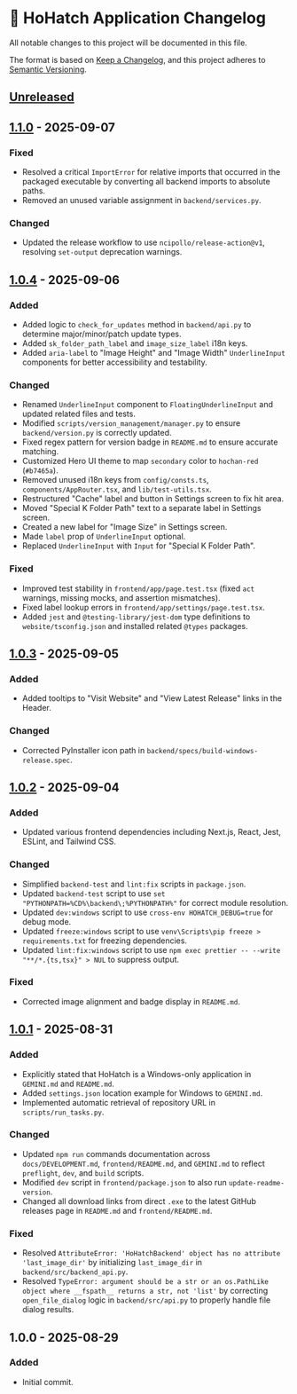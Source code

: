 # 📄 HoHatch Application Changelog

All notable changes to this project will be documented in this file.

The format is based on [Keep a Changelog](https://keepachangelog.com/en/1.0.0/),
and this project adheres to [Semantic Versioning](https://semver.org/spec/v2.0.0.html).

## [Unreleased]

## [1.1.0] - 2025-09-07

### Fixed

- Resolved a critical `ImportError` for relative imports that occurred in the packaged executable by converting all backend imports to absolute paths.
- Removed an unused variable assignment in `backend/services.py`.

### Changed

- Updated the release workflow to use `ncipollo/release-action@v1`, resolving `set-output` deprecation warnings.

## [1.0.4] - 2025-09-06

### Added

- Added logic to `check_for_updates` method in `backend/api.py` to determine major/minor/patch update types.
- Added `sk_folder_path_label` and `image_size_label` i18n keys.
- Added `aria-label` to "Image Height" and "Image Width" `UnderlineInput` components for better accessibility and testability.

### Changed

- Renamed `UnderlineInput` component to `FloatingUnderlineInput` and updated related files and tests.
- Modified `scripts/version_management/manager.py` to ensure `backend/version.py` is correctly updated.
- Fixed regex pattern for version badge in `README.md` to ensure accurate matching.
- Customized Hero UI theme to map `secondary` color to `hochan-red` (`#b7465a`).
- Removed unused i18n keys from `config/consts.ts`, `components/AppRouter.tsx`, and `lib/test-utils.tsx`.
- Restructured "Cache" label and button in Settings screen to fix hit area.
- Moved "Special K Folder Path" text to a separate label in Settings screen.
- Created a new label for "Image Size" in Settings screen.
- Made `label` prop of `UnderlineInput` optional.
- Replaced `UnderlineInput` with `Input` for "Special K Folder Path".

### Fixed

- Improved test stability in `frontend/app/page.test.tsx` (fixed `act` warnings, missing mocks, and assertion mismatches).
- Fixed label lookup errors in `frontend/app/settings/page.test.tsx`.
- Added `jest` and `@testing-library/jest-dom` type definitions to `website/tsconfig.json` and installed related `@types` packages.

## [1.0.3] - 2025-09-05

### Added

- Added tooltips to "Visit Website" and "View Latest Release" links in the Header.

### Changed

- Corrected PyInstaller icon path in `backend/specs/build-windows-release.spec`.

## [1.0.2] - 2025-09-04

### Added

- Updated various frontend dependencies including Next.js, React, Jest, ESLint, and Tailwind CSS.

### Changed

- Simplified `backend-test` and `lint:fix` scripts in `package.json`.
- Updated `backend-test` script to use `set "PYTHONPATH=%CD%\backend\;%PYTHONPATH%"` for correct module resolution.
- Updated `dev:windows` script to use `cross-env HOHATCH_DEBUG=true` for debug mode.
- Updated `freeze:windows` script to use `venv\Scripts\pip freeze > requirements.txt` for freezing dependencies.
- Updated `lint:fix:windows` script to use `npm exec prettier -- --write "**/*.{ts,tsx}" > NUL` to suppress output.

### Fixed

- Corrected image alignment and badge display in `README.md`.

## [1.0.1] - 2025-08-31

### Added

- Explicitly stated that HoHatch is a Windows-only application in `GEMINI.md` and `README.md`.
- Added `settings.json` location example for Windows to `GEMINI.md`.
- Implemented automatic retrieval of repository URL in `scripts/run_tasks.py`.

### Changed

- Updated `npm run` commands documentation across `docs/DEVELOPMENT.md`, `frontend/README.md`, and `GEMINI.md` to reflect `preflight`, `dev`, and `build` scripts.
- Modified `dev` script in `frontend/package.json` to also run `update-readme-version`.
- Changed all download links from direct `.exe` to the latest GitHub releases page in `README.md` and `frontend/README.md`.

### Fixed

- Resolved `AttributeError: 'HoHatchBackend' object has no attribute 'last_image_dir'` by initializing `last_image_dir` in `backend/src/backend_api.py`.
- Resolved `TypeError: argument should be a str or an os.PathLike object where __fspath__ returns a str, not 'list'` by correcting `open_file_dialog` logic in `backend/src/api.py` to properly handle file dialog results.

## 1.0.0 - 2025-08-29

### Added

- Initial commit.

[unreleased]: https://github.com/dracoboost/hohatch/compare/v1.1.0...HEAD
[1.1.0]: https://github.com/dracoboost/hohatch/compare/v1.0.4...v1.1.0
[1.0.4]: https://github.com/dracoboost/hohatch/releases/tag/v1.0.4
[1.0.3]: https://github.com/dracoboost/hohatch/compare/v1.0.2...v1.0.3
[1.0.2]: https://github.com/dracoboost/hohatch/compare/v1.0.1...v1.0.2
[1.0.1]: https://github.com/dracoboost/hohatch/releases/tag/v1.0.1
